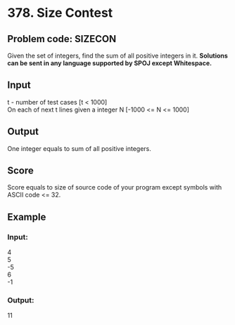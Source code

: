 378\. Size Contest
==================

## Problem code: SIZECON

Given the set of integers, find the sum of all positive integers in it. **Solutions can be sent in any language supported by SPOJ except Whitespace.**  

## Input

t - number of test cases [t &lt; 1000]  
On each of next t lines given a integer N [-1000 &lt;= N &lt;= 1000]  

## Output

One integer equals to sum of all positive integers.  

## Score

Score equals to size of source code of your program except symbols with ASCII code &lt;= 32.  

## Example

### Input:
4  
5  
-5  
6  
-1  

### Output:
11  

